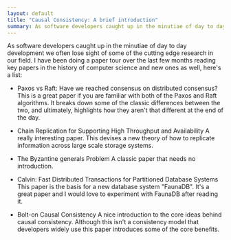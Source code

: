 ```yaml
---
layout: default
title: "Causal Consistency: A brief introduction"
summary: As software developers caught up in the minutiae of day to day development we often lose sight of some of the cutting edge research in our field. I have been doing a paper tour over the last few months reading key papers in the history of computer science and new ones as well, here's a list.
---
```


As software developers caught up in the minutiae of day to day development we often lose sight of some of the cutting edge research in our field. I have been doing a paper tour over the last few months reading key papers in the history of computer science and new ones as well, here's a list:

- Paxos vs Raft: Have we reached consensus on distributed consensus?
  This is a great paper if you are familiar with both of the Paxos and Raft algorithms. It breaks
  down some of the classic differences between the two, and ultimately, highlights how they aren't
  that different at the end of the day.

- Chain Replication for Supporting High Throughput and Availability
  A really interesting paper. This devises a new theory of how to replicate information across large
  scale storage systems.

- The Byzantine generals Problem
  A classic paper that needs no introduction.

- Calvin: Fast Distributed Transactions for Partitioned Database Systems
  This paper is the basis for a new database system "FaunaDB". It's a great paper and I would love
  to experiment with FaunaDB after reading it.

- Bolt-on Causal Consistency
  A nice introduction to the core ideas behind causal consistency. Although this isn't a consistency
  model that developers widely use this paper introduces some of the core benefits.
  